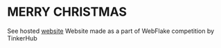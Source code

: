 # MERRY CHRISTMAS

See hosted [website](https://christmassjoy.netlify.app/)
Website made as a part of WebFlake competition by TinkerHub

